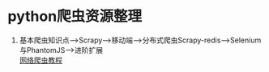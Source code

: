# python爬虫资源整理

1. 基本爬虫知识点-->Scrapy-->移动端-->分布式爬虫Scrapy-redis-->Selenium与PhantomJS-->进阶扩展  
  [网络爬虫教程](https://piaosanlang.gitbooks.io/spiders/content/)
